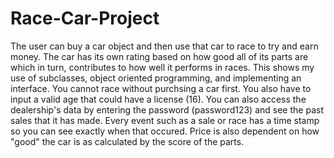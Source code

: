 # Race-Car-Project
The user can buy a car object and then use that car to race to try and earn money. The car has its own rating based on how good all of its parts are which in turn, contributes to how well it performs in races. This shows my use of subclasses, object oriented programming, and implementing an interface. 
You cannot race without purchsing a car first. 
You also have to input a valid age that could have a license (16).
You can also access the dealership's data by entering the password (password123) and see the past sales that it has made.
Every event such as a sale or race has a time stamp so you can see exactly when that occured.
Price is also dependent on how "good" the car is as calculated by the score of the parts.

